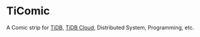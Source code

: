 # TiComic

A Comic strip for [TiDB](https://github.com/pingcap/tidb), [TiDB Cloud](https://tidb.cloud), Distributed System, Programming, etc.